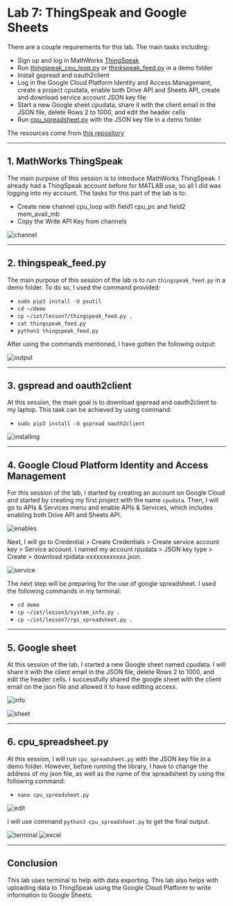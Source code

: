 # Lab 7: ThingSpeak and Google Sheets
There are a couple requirements for this lab. The main tasks including: 
- Sign up and log in MathWorks [ThingSpeak](https://thingspeak.mathworks.com/channels)
- Run [thingspeak_cpu_loop.py](https://github.com/kevinwlu/iot/blob/master/lesson7/thingspeak_cpu_loop.py) or [thinkspeak_feed.py](https://github.com/kevinwlu/iot/blob/master/lesson7/thingspeak_feed.py) in a demo folder
- Install gspread and oauth2client
- Log in the Google Cloud Platform Identity and Access Management, create a project cpudata, enable both Drive API and Sheets API, create and download service account JSON key file
- Start a new Google sheet cpudata, share it with the client email in the JSON file, delete Rows 2 to 1000, and edit the header cells
- Run [cpu_spreadsheet.py](https://github.com/kevinwlu/iot/blob/master/lesson7/cpu_spreadsheet.py) with the JSON key file in a demo folder

The resources come from [this repository](https://github.com/kevinwlu/iot/tree/master/lesson7)

---
## 1. MathWorks ThingSpeak
The main purpose of this session is to introduce MathWorks ThingSpeak. I already had a ThingSpeak account before for MATLAB use, so all I did was logging into my account. The tasks for this part of the lab is to: 

- Create new channel cpu_loop with field1 cpu_pc and field2 mem_avail_mb
- Copy the Write API Key from channels

![channel](https://github.com/YuningCao0512/Engineering_Design_VI/blob/main/lab7_pictures/ThingSpeak_channel.png)

---
## 2. thingspeak_feed.py
The main purpose of this session of the lab is to run `thingspeak_feed.py` in a demo folder. To do so, I used the command provided: 

- `sudo pip3 install -U psutil`
- `cd ~/demo`
- `cp ~/iot/lesson7/thingspeak_feed.py .`
- `cat thingspeak_feed.py`
- `python3 thingspeak_feed.py`

After using the commands mentioned, I have gotten the following output:

![output](https://github.com/YuningCao0512/Engineering_Design_VI/blob/main/lab7_pictures/output_1.png)

---
## 3. gspread and oauth2client
At this session, the main goal is to download gspread and oauth2client to my laptop. This task can be achieved by using command:

- `sudo pip3 install -U gspread oauth2client`

![installing](https://github.com/YuningCao0512/Engineering_Design_VI/blob/main/lab7_pictures/installing.png)

---
## 4. Google Cloud Platform Identity and Access Management
For this session of the lab, I started by creating an account on Google Cloud and started by creating my first project with the name `cpudata`. Then, I will go to APIs & Services menu and enable APIs & Services, which includes enabling both Drive API and Sheets API. 

![enables](https://github.com/YuningCao0512/Engineering_Design_VI/blob/main/lab7_pictures/enabling.png)

Next, I will go to Credential > Create Credentials > Create service account key > Service account. I named my account rpudata > JSON key type > Create > download rpidata-xxxxxxxxxxxx.json. 

![service](https://github.com/YuningCao0512/Engineering_Design_VI/blob/main/lab7_pictures/service%20.png)

The next step will be preparing for the use of google spreadsheet. I used the following commands in my terminal: 
- `cd demo`
- `cp ~/iot/lesson3/system_info.py .`
- `cp ~/iot/lesson7/rpi_spreadsheet.py .`

---
## 5. Google sheet
At this session of the lab, I started a new Google sheet named cpudata. I will share it with the client email in the JSON file, delete Rows 2 to 1000, and edit the header cells. I successfully shared the google sheet with the client email on the json file and allowed it to have editting access. 

![info](https://github.com/YuningCao0512/Engineering_Design_VI/blob/main/lab7_pictures/json_info.png)

![sheet](https://github.com/YuningCao0512/Engineering_Design_VI/blob/main/lab7_pictures/sheet.png)

---
## 6. cpu_spreadsheet.py
At this session, I will run `cpu_spreadsheet.py` with the JSON key file in a demo folder. However, before running the library, I have to change the address of my json file, as well as the name of the spreadsheet by using the following command:
- `nano cpu_spreadsheet.py`

![edit](https://github.com/YuningCao0512/Engineering_Design_VI/blob/main/lab7_pictures/nano.png)

I will use command `python3 cpu_spreadsheet.py` to get the final output. 

![terminal](https://github.com/YuningCao0512/Engineering_Design_VI/blob/main/lab7_pictures/final_output.png)
![excel](https://github.com/YuningCao0512/Engineering_Design_VI/blob/main/lab7_pictures/excel_output.png)

---
## Conclusion
This lab uses terminal to help with data exporting. This lab also helps with uploading data to ThingSpeak using the Google Cloud Platform to write information to Google Sheets.
















